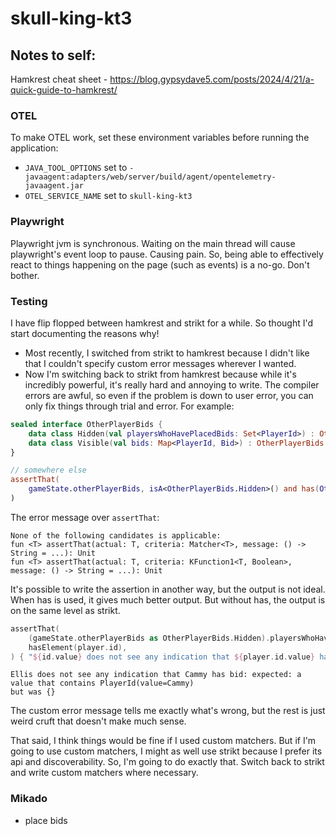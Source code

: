# skull-king-kt3

## Notes to self:

Hamkrest cheat sheet - https://blog.gypsydave5.com/posts/2024/4/21/a-quick-guide-to-hamkrest/

### OTEL

To make OTEL work, set these environment variables before running the application:

- `JAVA_TOOL_OPTIONS` set to `-javaagent:adapters/web/server/build/agent/opentelemetry-javaagent.jar`
- `OTEL_SERVICE_NAME` set to `skull-king-kt3`

### Playwright

Playwright jvm is synchronous. Waiting on the main thread will cause playwright's event loop to pause. Causing pain.
So, being able to effectively react to things happening on the page (such as events) is a no-go. Don't bother.

### Testing

I have flip flopped between hamkrest and strikt for a while. So thought I'd start documenting the reasons why!

- Most recently, I switched from strikt to hamkrest because I didn't like that I couldn't specify custom error messages wherever I wanted.
- Now I'm switching back to strikt from hamkrest because while it's incredibly powerful, it's really hard and annoying to write. The compiler errors are awful, so even if the problem is down to user error, you can only fix things through trial and error. For example:

```kotlin
sealed interface OtherPlayerBids {
    data class Hidden(val playersWhoHavePlacedBids: Set<PlayerId>) : OtherPlayerBids
    data class Visible(val bids: Map<PlayerId, Bid>) : OtherPlayerBids
}

// somewhere else
assertThat(
    gameState.otherPlayerBids, isA<OtherPlayerBids.Hidden>() and has(OtherPlayerBids.Hidden::playersWhoHavePlacedBids, hasElement(player.id))
)
```

The error message over `assertThat`:
```
None of the following candidates is applicable:
fun <T> assertThat(actual: T, criteria: Matcher<T>, message: () -> String = ...): Unit
fun <T> assertThat(actual: T, criteria: KFunction1<T, Boolean>, message: () -> String = ...): Unit
```

It's possible to write the assertion in another way, but the output is not ideal. When has is used, it gives much better output. But without has, the output is on the same level as strikt.

```kotlin
assertThat(
    (gameState.otherPlayerBids as OtherPlayerBids.Hidden).playersWhoHavePlacedBids,
    hasElement(player.id),
) { "${id.value} does not see any indication that ${player.id.value} has bid" }
```

```
Ellis does not see any indication that Cammy has bid: expected: a value that contains PlayerId(value=Cammy)
but was {}
```

The custom error message tells me exactly what's wrong, but the rest is just weird cruft that doesn't make much sense.

That said, I think things would be fine if I used custom matchers. But if I'm going to use custom matchers, I might as well use strikt because I prefer its api and discoverability. So, I'm going to do exactly that. Switch back to strikt and write custom matchers where necessary.

### Mikado

- place bids
